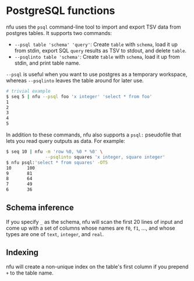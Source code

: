 # PostgreSQL functions
nfu uses the `psql` command-line tool to import and export TSV data from
postgres tables. It supports two commands:

- `--psql table 'schema' 'query'`: Create `table` with `schema`, load it up
  from stdin, export SQL `query` results as TSV to stdout, and delete `table`.
- `--psqlinto table 'schema'`: Create `table` with `schema`, load it up from
  stdin, and print table name.

`--psql` is useful when you want to use postgres as a temporary workspace,
whereas `--psqlinto` leaves the table around for later use.

```sh
# trivial example
$ seq 5 | nfu --psql foo 'x integer' 'select * from foo'
1
2
3
4
5
```

In addition to these commands, nfu also supports a `psql:` pseudofile that lets
you read query outputs as data. For example:

```sh
$ seq 10 | nfu -m 'row %0, %0 * %0' \
               --psqlinto squares 'x integer, square integer'
$ nfu psql:'select * from squares' -OT5
10      100
9       81
8       64
7       49
6       36
```

## Schema inference
If you specify `_` as the schema, nfu will scan the first 20 lines of input and
come up with a set of columns whose names are `f0`, `f1`, ..., and whose types
are one of `text`, `integer`, and `real`.

## Indexing
nfu will create a non-unique index on the table's first column if you prepend
`+` to the table name.
